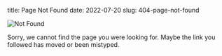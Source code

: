 title: Page Not Found
date: 2022-07-20
slug: 404-page-not-found
 

![Not Found](/reconnect/images/lost.jpg)

Sorry, we cannot find the page you were looking for. Maybe the link you followed has moved or been mistyped.